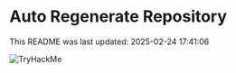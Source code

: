 # Auto Regenerate Repository

This README was last updated: 2025-02-24 17:41:06

 ![TryHackMe](https://tryhackme.com/badge/533634)